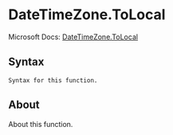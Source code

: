 ---
---

# DateTimeZone.ToLocal

Microsoft Docs: [DateTimeZone.ToLocal](https://docs.microsoft.com/en-us/powerquery-m/datetimezone-tolocal)

## Syntax

```
Syntax for this function.
```

## About

About this function.

